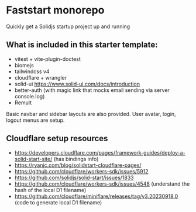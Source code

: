 # Faststart monorepo

Quickly get a Solidjs startup project up and running


## What is included in this starter template:

- vitest + vite-plugin-doctest
- biomejs
- tailwindcss v4
- cloudflare + wrangler
- solid-ui https://www.solid-ui.com/docs/introduction
- better-auth (with magic link that mocks email sending via server console.log)
- Remult

Basic navbar and sidebar layouts are also provided. User avatar, login, logout menus are setup.


## Cloudflare setup resources
 - https://developers.cloudflare.com/pages/framework-guides/deploy-a-solid-start-site/ (has bindings info)
 - https://ryanjc.com/blog/solidstart-cloudflare-pages/
 - https://github.com/cloudflare/workers-sdk/issues/5912
 - https://github.com/solidjs/solid-start/issues/1833
 - https://github.com/cloudflare/workers-sdk/issues/4548 (understand the hash of the local D1 filename)
 - https://github.com/cloudflare/miniflare/releases/tag/v3.20230918.0 (code to generate local D1 filename)
